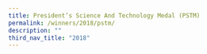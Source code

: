 ```yaml
---
title: President’s Science And Technology Medal (PSTM)
permalink: /winners/2018/pstm/
description: ""
third_nav_title: "2018"
---
```



